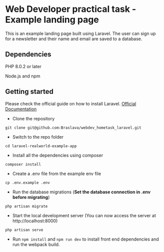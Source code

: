 # Web Developer practical task - Example landing page

This is an example landing page built using Laravel. The user can sign up for a newsletter and their name and email are saved to a database.

## Dependencies

PHP 8.0.2 or later

Node.js and npm

## Getting started

Please check the official guide on how to install Laravel. [Official Documentation](https://laravel.com/docs/9.x)

-   Clone the repository

`git clone git@github.com:Braslava/webdev_hometask_laravel.git`

-   Switch to the repo folder

`cd laravel-realworld-example-app`

-   Install all the dependencies using composer

`composer install`

-   Create a .env file from the example env file

`cp .env.example .env`

-   Run the database migrations (**Set the database connection in .env before migrating**)

`php artisan migrate`

-   Start the local development server (You can now access the server at http://localhost:8000)

`php artisan serve`

-   Run `npm install` and `npm run dev` to install front end dependencies and run the webpack build.

